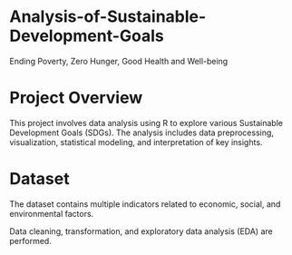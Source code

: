 # Analysis-of-Sustainable-Development-Goals
Ending Poverty, Zero Hunger, Good Health and Well-being
# Project Overview
This project involves data analysis using R to explore various Sustainable Development Goals (SDGs). The analysis includes data preprocessing, visualization, statistical modeling, and interpretation of key insights.
# Dataset
The dataset contains multiple indicators related to economic, social, and environmental factors.

Data cleaning, transformation, and exploratory data analysis (EDA) are performed.
